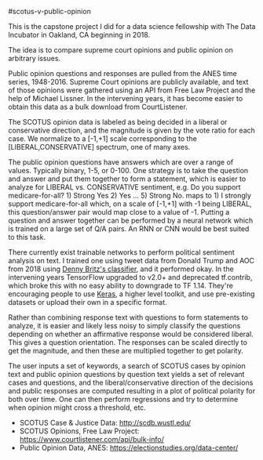#scotus-v-public-opinion

This is the capstone project I did for a data science fellowship with The Data Incubator 
in Oakland, CA beginning in 2018.

The idea is to compare supreme court opinions and public opinion on arbitrary issues. 

Public opinion questions and responses are pulled from the ANES time series, 1948-2016. 
Supreme Court opinions are publicly available, and text of those opinions were gathered 
using an API from Free Law Project and the help of Michael Lissner. In the intervening 
years, it has become easier to obtain this data as a bulk download from CourtListener.

The SCOTUS opinion data is labeled as being decided in a liberal or conservative direction,
and the magnitude is given by the vote ratio for each case. We normalize to a [-1,+1]
scale corresponding to the [LIBERAL,CONSERVATIVE] spectrum, one of many axes.

The public opinion questions have answers which are over a range of values. Typically
binary, 1-5, or 0-100. One strategy is to take the question and answer and put them
together to form a statement, which is easier to analyze for LIBERAL vs. CONSERVATIVE
sentiment, e.g. Do you support medicare-for-all? 1) Strong Yes 2) Yes ... 5) Strong No.
maps to 1) I strongly support medicare-for-all which, on a scale of [-1,+1] with -1 being
LIBERAL, this question/answer pair would map close to a value of -1. Putting a question and
answer together can be performed by a neural network which is trained on a large set of Q/A pairs.
An RNN or CNN would be best suited to this task.

There currently exist trainable networks to perform political sentiment analysis on text. I trained
one using tweet data from Donald Trump and AOC from 2018 using [Denny Britz's classifier](https://github.com/jacksonwalters/cnn-text-political-bias-tf),
and it performed okay. In the intervening years TensorFlow upgraded to v2.0+ and deprecated tf.contrib, which broke this with no easy ability
to downgrade to TF 1.14. They're encouraging people to use [Keras](https://www.tensorflow.org/tutorials/keras/text_classification_with_hub),
a higher level toolkit, and use pre-existing datasets or upload their own in a specific format.

Rather than combining response text with questions to form statements to analyze, it is easier
and likely less noisy to simply classify the questions depending on whether an affirmative response
would be considered liberal. This gives a question orientation. The responses can be scaled directly
to get the magnitude, and then these are multiplied together to get polarity.

The user inputs a set of keywords, a search of SCOTUS cases by opinion text and 
public opinion questions by question text yields a set of relevant cases and questions,
and the liberal/conservative direction of the decisions and public responses are computed
resulting in a plot of political polarity for both over time. One can then perform regressions 
and try to determine when opinion might cross a threshold, etc.

- SCOTUS Case & Justice Data: http://scdb.wustl.edu/
- SCOTUS Opinions, Free Law Project: https://www.courtlistener.com/api/bulk-info/
- Public Opinion Data, ANES: https://electionstudies.org/data-center/
